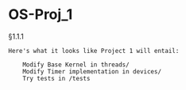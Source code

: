OS-Proj_1
=========


§1.1.1

    Here's what it looks like Project 1 will entail:

        Modify Base Kernel in threads/
        Modify Timer implementation in devices/
        Try tests in /tests



